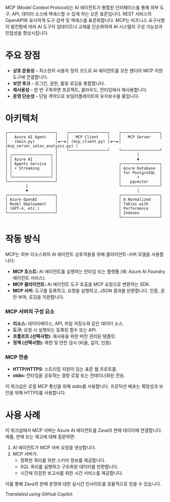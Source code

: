 MCP (Model Context Protocol)는 AI 에이전트가 통합된 인터페이스를 통해 외부 도구, API, 데이터 소스에 액세스할 수 있게 하는 오픈 표준입니다. REST 서비스의 OpenAPI와 유사하게 도구 검색 및 액세스를 표준화합니다. MCP는 비즈니스 요구사항이 발전함에 따라 AI 도구의 업데이트나 교체를 단순화하여 AI 시스템의 구성 가능성과 민첩성을 향상시킵니다.

# 주요 장점

- **상호 운용성** – 최소한의 사용자 정의 코드로 AI 에이전트를 모든 벤더의 MCP 지원 도구에 연결합니다.
- **보안 후크** – 로그인, 권한, 활동 로깅을 통합합니다.
- **재사용성** – 한 번 구축하면 프로젝트, 클라우드, 런타임에서 재사용합니다.
- **운영 단순성** – 단일 계약으로 보일러플레이트와 유지보수를 줄입니다.

# 아키텍처

```
┌─────────────────────┐    ┌─────────────────┐    ┌─────────────────┐
│   Azure AI Agent    │    │   MCP Client    │    │   MCP Server    │
│   (main.py)         │◄──►│ (mcp_client.py) │◄──►│ (mcp_server_sales_analysis.py) │
│                     │    └─────────────────┘    └─────────────────┘
│ ┌─────────────────┐ │                                   │
│ │ Azure AI        │ │                                   ▼
│ │ Agents Service  │ │                           ┌─────────────────┐
│ │ + Streaming     │ │                           │ Azure Database  │
│ │                 │ │                           │ for PostgreSQL  │
│ └─────────────────┘ │                           │       +         │
└─────────────────────┘                           │    pgvector     │
         │                                        └─────────────────┘
         ▼                                                │
┌─────────────────────┐                           ┌─────────────────┐
│ Azure OpenAI        │                           │ 8 Normalized    │
│ Model Deployment    │                           │ Tables with     │
│ (GPT-4, etc.)       │                           │ Performance     │
└─────────────────────┘                           │ Indexes         │
                                                  └─────────────────┘
```

# 작동 방식

MCP는 외부 리소스와의 AI 에이전트 상호작용을 위해 클라이언트-서버 모델을 사용합니다:

- **MCP 호스트:** AI 에이전트를 실행하는 런타임 또는 플랫폼 (예: Azure AI Foundry 에이전트 서비스).
- **MCP 클라이언트:** AI 에이전트 도구 호출을 MCP 요청으로 변환하는 SDK.
- **MCP 서버:** 도구를 등록하고, 요청을 실행하고, JSON 결과를 반환합니다. 인증, 권한 부여, 로깅을 지원합니다.

### MCP 서버의 구성 요소

- **리소스:** 데이터베이스, API, 파일 저장소와 같은 데이터 소스.
- **도구:** 요청 시 실행되는 등록된 함수 또는 API.
- **프롬프트 (선택사항):** 재사용을 위한 버전 관리된 템플릿.
- **정책 (선택사항):** 제한 및 안전 검사 (비율, 깊이, 인증).

### MCP 전송

- **HTTP/HTTPS:** 스트리밍 지원이 있는 표준 웹 프로토콜.
- **stdio:** 런타임을 공유하는 경량 로컬 또는 컨테이너화된 전송.

이 워크샵은 로컬 MCP 통신을 위해 stdio를 사용합니다. 프로덕션 배포는 확장성과 보안을 위해 HTTPS를 사용합니다.

# 사용 사례

이 워크샵에서 MCP 서버는 Azure AI 에이전트를 Zava의 판매 데이터에 연결합니다. 제품, 판매 또는 재고에 대해 질문하면:

1. AI 에이전트가 MCP 서버 요청을 생성합니다.
2. MCP 서버가:
    - 정확한 쿼리를 위한 스키마 정보를 제공합니다.
    - SQL 쿼리를 실행하고 구조화된 데이터를 반환합니다.
    - 시간에 민감한 보고서를 위한 시간 서비스를 제공합니다.

이를 통해 Zava의 판매 운영에 대한 실시간 인사이트를 효율적으로 얻을 수 있습니다.

*Translated using GitHub Copilot.*
